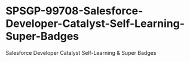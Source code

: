 # SPSGP-99708-Salesforce-Developer-Catalyst-Self-Learning-Super-Badges
Salesforce Developer Catalyst Self-Learning &amp; Super Badges
